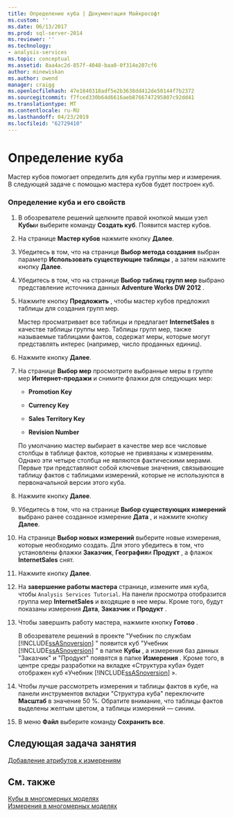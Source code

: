 ```yaml
---
title: Определение куба | Документация Майкрософт
ms.custom: ''
ms.date: 06/13/2017
ms.prod: sql-server-2014
ms.reviewer: ''
ms.technology:
- analysis-services
ms.topic: conceptual
ms.assetid: 8aa4ac2d-857f-4048-baa0-0f314e207cf6
author: minewiskan
ms.author: owend
manager: craigg
ms.openlocfilehash: 47e1840318adf5e2b3638dd412de50144f7b2372
ms.sourcegitcommit: f7fced330b64d6616aeb8766747295807c92dd41
ms.translationtype: MT
ms.contentlocale: ru-RU
ms.lasthandoff: 04/23/2019
ms.locfileid: "62729410"
---
```

# <a name="defining-a-cube"></a>Определение куба
  Мастер кубов помогает определить для куба группы мер и измерения. В следующей задаче с помощью мастера кубов будет построен куб.  
  
### <a name="to-define-a-cube-and-its-properties"></a>Определение куба и его свойств  
  
1.  В обозревателе решений щелкните правой кнопкой мыши узел **Кубы**и выберите команду **Создать куб**. Появится мастер кубов.  
  
2.  На странице **Мастер кубов** нажмите кнопку **Далее**.  
  
3.  Убедитесь в том, что на странице **Выбор метода создания** выбран параметр **Использовать существующие таблицы** , а затем нажмите кнопку **Далее**.  
  
4.  Убедитесь в том, что на странице **Выбор таблиц групп мер** выбрано представление источника данных **Adventure Works DW 2012** .  
  
5.  Нажмите кнопку **Предложить** , чтобы мастер кубов предложил таблицы для создания групп мер.  
  
     Мастер просматривает все таблицы и предлагает **InternetSales** в качестве таблицы группы мер. Таблицы групп мер, также называемые таблицами фактов, содержат меры, которые могут представлять интерес (например, число проданных единиц).  
  
6.  Нажмите кнопку **Далее**.  
  
7.  На странице **Выбор мер** просмотрите выбранные меры в группе мер **Интернет-продажи** и снимите флажки для следующих мер:  
  
    -   **Promotion Key**  
  
    -   **Currency Key**  
  
    -   **Sales Territory Key**  
  
    -   **Revision Number**  
  
     По умолчанию мастер выбирает в качестве мер все числовые столбцы в таблице фактов, которые не привязаны к измерениям. Однако эти четыре столбца не являются фактическими мерами. Первые три представляют собой ключевые значения, связывающие таблицу фактов с таблицами измерений, которые не используются в первоначальной версии этого куба.  
  
8.  Нажмите кнопку **Далее**.  
  
9. Убедитесь в том, что на странице **Выбор существующих измерений** выбрано ранее созданное измерение **Дата** , и нажмите кнопку **Далее**.  
  
10. На странице **Выбор новых измерений** выберите новые измерения, которые необходимо создать. Для этого убедитесь в том, что установлены флажки **Заказчик**, **География**и **Продукт** , а флажок **InternetSales** снят.  
  
11. Нажмите кнопку **Далее**.  
  
12. На **завершение работы мастера** странице, измените имя куба, чтобы `Analysis Services Tutorial`. На панели просмотра отобразится группа мер **InternetSales** и входящие в нее меры. Кроме того, будут показаны измерения **Дата**, **Заказчик** и **Продукт** .  
  
13. Чтобы завершить работу мастера, нажмите кнопку **Готово** .  
  
     В обозревателе решений в проекте "Учебник по службам [!INCLUDE[ssASnoversion](../includes/ssasnoversion-md.md)] " появится куб "Учебник [!INCLUDE[ssASnoversion](../includes/ssasnoversion-md.md)] " в папке **Кубы** , а измерения баз данных "Заказчик" и "Продукт" появятся в папке **Измерения** . Кроме того, в центре среды разработки на вкладке «Структура куба» будет отображен куб «Учебник [!INCLUDE[ssASnoversion](../includes/ssasnoversion-md.md)] ».  
  
14. Чтобы лучше рассмотреть измерения и таблицы фактов в кубе, на панели инструментов вкладки "Структура куба" переключите **Масштаб** в значение 50 %. Обратите внимание, что таблицы фактов выделены желтым цветом, а таблицы измерений — синим.  
  
15. В меню **Файл** выберите команду **Сохранить все**.  
  
## <a name="next-task-in-lesson"></a>Следующая задача занятия  
 [Добавление атрибутов к измерениям](lesson-2-3-adding-attributes-to-dimensions.md)  
  
## <a name="see-also"></a>См. также  
 [Кубы в многомерных моделях](multidimensional-models/cubes-in-multidimensional-models.md)   
 [Измерения в многомерных моделях](multidimensional-models/dimensions-in-multidimensional-models.md)  
  
  
